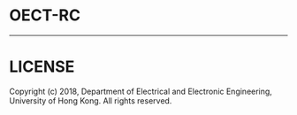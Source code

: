 # OECT-RC
<hr/>

# LICENSE
Copyright (c) 2018, Department of Electrical and Electronic Engineering, University of Hong Kong. All rights reserved.